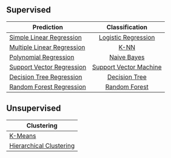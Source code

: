## Supervised
| Prediction    | Classification  |
| ------------- |:-------------:|
| [Simple Linear Regression](https://github.com/century21ofdev/Machine_Learning_Algorithms/tree/master/prediction_algorithms/simple_linear_regression)     | [Logistic Regression](https://github.com/century21ofdev/Machine_Learning_Algorithms/tree/master/classification_algorithms/logistic_regression)  |
| [Multiple Linear Regression](https://github.com/century21ofdev/Machine_Learning_Algorithms/tree/master/prediction_algorithms/multiple_linear_regression)   | [K-NN](https://github.com/century21ofdev/Machine_Learning_Algorithms/tree/master/classification_algorithms/k-nn)       |
| [Polynomial Regression](https://github.com/century21ofdev/Machine_Learning_Algorithms/tree/master/prediction_algorithms/polynomial_regression)        | [Naive Bayes](https://github.com/century21ofdev/Machine_Learning_Algorithms/tree/master/classification_algorithms/naive_bayes)     |
| [Support Vector Regression](https://github.com/century21ofdev/Machine_Learning_Algorithms/tree/master/prediction_algorithms/support_vector_regression)    | [Support Vector Machine](https://github.com/century21ofdev/Machine_Learning_Algorithms/tree/master/classification_algorithms/support_vector_machine)   |
| [Decision Tree Regression](https://github.com/century21ofdev/Machine_Learning_Algorithms/tree/master/prediction_algorithms/decision_tree_regression)     | [Decision Tree](https://github.com/century21ofdev/Machine_Learning_Algorithms/tree/master/classification_algorithms/decision_tree)     |
| [Random Forest Regression](https://github.com/century21ofdev/Machine_Learning_Algorithms/tree/master/prediction_algorithms/random_forest_regression)     | [Random Forest](https://github.com/century21ofdev/Machine_Learning_Algorithms/tree/master/classification_algorithms/random_forest)     |

## Unsupervised

| Clustering    |  
| ------------- |
| [K-Means](https://github.com/century21ofdev/Machine_Learning_Algorithms/tree/master/clustering_algorithms/k-means)      |
| [Hierarchical Clustering](https://github.com/century21ofdev/Machine_Learning_Algorithms/tree/master/clustering_algorithms/hierarchical_clustering)     |

